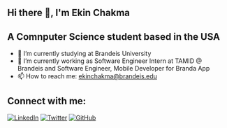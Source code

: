 ## Hi there 👋, I'm Ekin Chakma

## A Comnputer Science student based in the USA

- 🌱 I’m currently studying at Brandeis University
- 🔭 I’m currently working as Software Engineer Intern at TAMID @ Brandeis and Software Engineer, Mobile Developer for Branda App
- 📫 How to reach me: ekinchakma@brandeis.edu

## Connect with me:
[![LinkedIn](https://img.shields.io/badge/-LinkedIn-0077B5?style=flat-square&logo=linkedin&logoColor=white&label=)](https://www.linkedin.com/in/ekinchakma/)
[![Twitter](https://img.shields.io/badge/Twitter-blue?logo=twitter)](your-twitter-url)
[![GitHub](https://img.shields.io/badge/GitHub-black?logo=github)](https://github.com/your-username)

<!--
**ekin2038/ekin2038** is a ✨ _special_ ✨ repository because its `README.md` (this file) appears on your GitHub profile.

Here are some ideas to get you started:

- 🔭 I’m currently working on ...
- 🌱 I’m currently learning ...
- 👯 I’m looking to collaborate on ...
- 🤔 I’m looking for help with ...
- 💬 Ask me about ...
- 📫 How to reach me: ...
- 😄 Pronouns: ...
- ⚡ Fun fact: ...
-->
